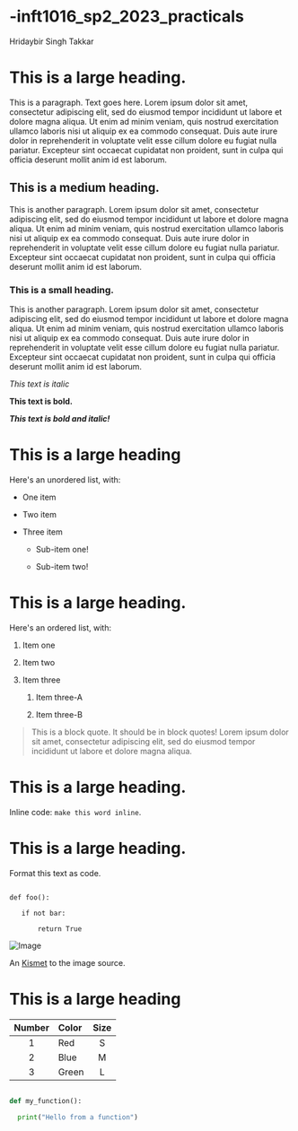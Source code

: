 # -inft1016_sp2_2023_practicals

Hridaybir Singh Takkar   

# This is a large heading.
This is a paragraph. Text goes here. Lorem ipsum dolor sit amet, consectetur adipiscing elit, sed do eiusmod tempor incididunt ut labore et dolore magna aliqua. Ut enim ad minim veniam, quis nostrud exercitation ullamco laboris nisi ut aliquip ex ea commodo consequat. Duis aute irure dolor in reprehenderit in voluptate velit esse cillum dolore eu fugiat nulla pariatur. Excepteur sint occaecat cupidatat non proident, sunt in culpa qui officia deserunt mollit anim id est laborum.

## This is a medium heading.
This is another paragraph. Lorem ipsum dolor sit amet, consectetur adipiscing elit, sed do eiusmod tempor incididunt ut labore et dolore magna aliqua. Ut enim ad minim veniam, quis nostrud exercitation ullamco laboris nisi ut aliquip ex ea commodo consequat. Duis aute irure dolor in reprehenderit in voluptate velit esse cillum dolore eu fugiat nulla pariatur. Excepteur sint occaecat cupidatat non proident, sunt in culpa qui officia deserunt mollit anim id est laborum.

### This is a small heading.
This is another paragraph. Lorem ipsum dolor sit amet, consectetur adipiscing elit, sed do eiusmod tempor incididunt ut labore et dolore magna aliqua. Ut enim ad minim veniam, quis nostrud exercitation ullamco laboris nisi ut aliquip ex ea commodo consequat. Duis aute irure dolor in reprehenderit in voluptate velit esse cillum dolore eu fugiat nulla pariatur. Excepteur sint occaecat cupidatat non proident, sunt in culpa qui officia deserunt mollit anim id est laborum.

*This text is italic*

 

**This text is bold.**

 

***This text is bold and italic!***

 

# This is a large heading

 

Here's an unordered list, with:

  - One item

  - Two item

  - Three item

    - Sub-item one!

    - Sub-item two!

 

# This is a large heading.

 

Here's an ordered list, with:

1. Item one

2. Item two

3. Item three

   1. Item three-A

   2. Item three-B

 

> This is a block quote. It should be in block quotes! Lorem ipsum dolor sit amet, consectetur adipiscing elit, sed do eiusmod tempor incididunt ut labore et dolore magna aliqua.

 

# This is a large heading.

 

Inline code: `make this word inline`.

 

# This is a large heading.

 

Format this text as code.

 

```

def foo():

   if not bar:

       return True

```

 

![Image](https://upload.wikimedia.org/wikipedia/commons/0/03/Kismet-IMG_6007-black.jpg)

 

An [Kismet](https://commons.wikimedia.org/wiki/File:Kismet-IMG_6007-black.jpg) to the image source.





# This is a large heading

 

| Number |    Color   |  Size  |
|:------:|:---------- |:------:|
|   1    |   Red      |   S    |
|   2    |   Blue     |   M    |
|   3    |   Green    |   L    |

```python

def my_function():

  print("Hello from a function")

  ```